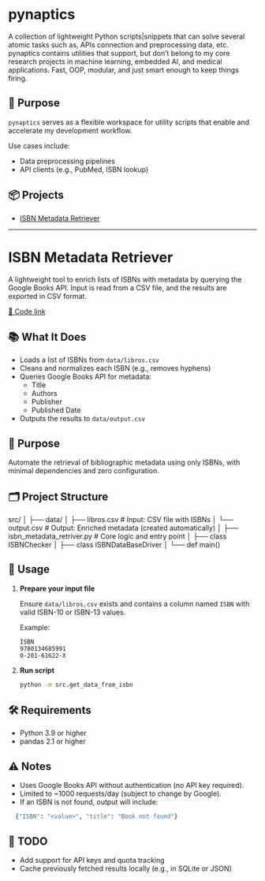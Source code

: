 # pynaptics
A collection of lightweight Python scripts|snippets that can solve several atomic tasks such as, APIs connection and preprocessing data, etc. pynaptics contains utilities that support, but don’t belong to my core research projects in machine learning, embedded AI, and medical applications. Fast, OOP, modular, and just smart enough to keep things firing.


## 🧠 Purpose

`pynaptics` serves as a flexible workspace for utility scripts that enable and accelerate my development workflow.  

Use cases include:

- Data preprocessing pipelines
- API clients (e.g., PubMed, ISBN lookup)
<!-- 
- Batch file handling and automation
- Metadata extraction
- Rapid prototyping for peripheral systems -->

## 📦 Projects
- [ISBN Metadata Retriever](#isbn-metadata-retriever)

---

# ISBN Metadata Retriever

A lightweight tool to enrich lists of ISBNs with metadata by querying the Google Books API. Input is read from a CSV file, and the results are exported in CSV format.

[🔗 Code link](./src/isbn_metadata_retriver.py)

## 📚 What It Does

- Loads a list of ISBNs from `data/libros.csv`
- Cleans and normalizes each ISBN (e.g., removes hyphens)
- Queries Google Books API for metadata:
  - Title
  - Authors
  - Publisher
  - Published Date
- Outputs the results to `data/output.csv`

## 🧠 Purpose

Automate the retrieval of bibliographic metadata using only ISBNs, with minimal dependencies and zero configuration.

## 🗂️ Project Structure

src/
│
├── data/
│ ├── libros.csv # Input: CSV file with ISBNs
│ └── output.csv # Output: Enriched metadata (created automatically)
│
├── isbn_metadata_retriver.py # Core logic and entry point
│   ├── class ISBNChecker
│   ├── class ISBNDataBaseDriver
│   └── def main()

## 🚀 Usage

1. **Prepare your input file**

   Ensure `data/libros.csv` exists and contains a column named `ISBN` with valid ISBN-10 or ISBN-13 values.

   Example:

   ```csv
   ISBN
   9780134685991
   0-201-61622-X
    ```

2. **Run script**

   ```bash
   python -m src.get_data_from_isbn
    ```

## 🛠️ Requirements
 - Python 3.9 or higher
 - pandas 2.1 or higher


## ⚠️ Notes

 - Uses Google Books API without authentication (no API key required).
 - Limited to ~1000 requests/day (subject to change by Google).
 - If an ISBN is not found, output will include:
 ```python
   {"ISBN": "<value>", "title": "Book not found"}
 ```

## 🔧 TODO
 - Add support for API keys and quota tracking
 - Cache previously fetched results locally (e.g., in SQLite or JSON)